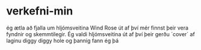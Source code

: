 # verkefni-min

ég ætla að fjalla um hljómsveitina Wind Rose út af því mér finnst þeir vera fyndnir og skemmtilegir. Ég valdi hljómsveitina út af því þeir gerðu ´cover´ af laginu diggy diggy hole og þannig fann ég þá